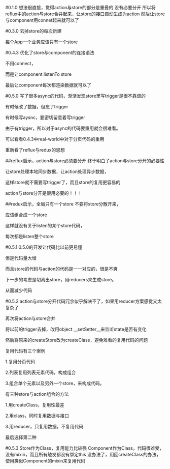 #0.1.0
想法很直接，觉得action与store的部分是重叠的
没有必要分开
所以将reflux中的action与store合并起来，让store的接口自动生成为action
然后让store与component用connet起来就可以了

#0.3.0
去掉store的每次新建

每个App一个业务应该只有一个store

#0.4.3
优化了store与component的连接语法

不用connect，

而是让component listenTo store

最后让component每次都渲染数据就可以了

#0.5.0
写了很多async的代码，渐渐发现store里写trigger是很不靠谱的

有时候改了数据，但忘了trigger

有时候写aysnc，要密切留意着写trigger

由于有trigger，所以对于async的代码要重用就会很难看。

可以看看0.4.3中real-world中对于分页代码的重用

重新看了reflux与redux的思想

##reflux启示，action与store必须要分开
终于明白了action与store分开的必要性

让store处理本地同步数据，让action处理异步数据，

这样store就不需要写trigger了，而且store的复用更容易的

action与store分开是很用必要的！！！

##redux启示，全局只有一个store
不要将store分散开来，

应该组合成一个store

这样就没有关于listen的某个store代码，

每次都是listen整个store

#0.5.1
0.5.0的开发让代码比以前更易懂

但是代码量大增

而且store的代码与action的代码是一一对应的，很是不爽

下一步的考虑是切离出store，用reducers来生成store。

从而减少代码

#0.5.2
action与store分开代码冗余似乎解决不了，如果用reducer方案感觉又太复杂了

再次将action与store合并

将以前的trigger去掉，改用object __setSetter__来监听state是否有变化

然后将原来的createStore改为createClass，避免难看的复用代码的问题

复用代码有三个案例

1.复用分页代码

2.列表复用列表元素代码，构成组合

3.组合单个元素以及另外一个store，来构成代码。

有三种store与action组合的方法

1.用createClass，复用性最差

2.用class，同时复用数据与接口

3.用reducer，只复用数据，不复用代码

最后选择第二种

#0.5.3
Store作为Class，复用能力比较强
Component作为Class，代码很难受，没有mixin，而且所有触发都没有绑定this
没办法了，用回createClass的办法，使用类似Component的mixin来复用代码
